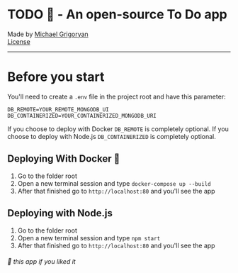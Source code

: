 # TODO 📃 - An open-source To Do app

Made by [Michael Grigoryan](https://github.com/MichaelGrigoryan25)
<br>
[License](./)
<hr>

# Before you start
You'll need to create a `.env` file in the project root and have this parameter:<br>
```
DB_REMOTE=YOUR_REMOTE_MONGODB_UI
DB_CONTAINERIZED=YOUR_CONTAINERIZED_MONGODB_URI
```
If you choose to deploy with Docker `DB_REMOTE` is completely optional.
If you choose to deploy with Node.js `DB_CONTAINERIZED` is completely optional.

## Deploying With Docker 🐳
 1. Go to the folder root
 2. Open a new terminal session and type `docker-compose up --build`
 3. After that finished go to `http://localhost:80` and you'll see the app

## Deploying with Node.js 
 1. Go to the folder root
 2. Open a new terminal session and type `npm start`
 3. After that finished go to `http://localhost:80` and you'll see the app

###### 🌟 this app if you liked it

